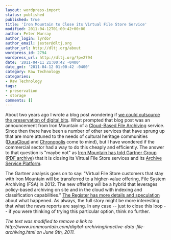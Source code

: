 ```yaml
---
layout: wordpress-import
status: published
published: true
title: 'Iron Mountain to Close its Virtual File Store Service'
modified: 2011-04-12T01:00:42+00:00
author: Peter Murray
author_login: lyrdor
author_email: jester@dltj.org
author_url: http://dltj.org/about
wordpress_id: 2794
wordpress_url: http://dltj.org/?p=2794
date: '2011-04-11 21:00:42 -0400'
date_gmt: '2011-04-12 01:00:42 -0400'
category: Raw Technology
categories:
- Raw Technology
tags:
- preservation
- storage
comments: []
---
```

<p>About two years ago I wrote a blog post wondering if <a href="/article/outsource-digital-bits/" title="Can We Outsource the Preservation of Digital Bits? | Disruptive Library Technology Jester">we could outsource the preservation of digital bits</a>.  What prompted that blog post was an announcement from Iron Mountain of a <a href="http://www.ironmountain.com/news/2009/impr02232009.asp" title="Iron Mountain Digital Introduces the Industry&rsquo;s First Enterprise Solution for Cloud-Based File Archiving">Cloud-Based File Archiving</a> service.  Since then there have been a number of other services that have sprung up that are more attuned to the needs of cultural heritage communities (<a href="http://duracloud.org/" title="DuraCloud | Duraspace">DuraCloud</a> and <a href="http://chronopolis.sdsc.edu/" title="Chronopolis -- Digital Preservation Program">Chronopolis</a> come to mind), but I have wondered if the commercial sector had a way to do this cheaply and efficiently.  The answer to that question is "maybe not" as <a href="http://www.gartner.com/DisplayDocument?id=1626215" title="Iron Mountain Becomes Third Provider to Exit Public Cloud Storage Market | Gartner Group Research">Iron Mountain has told Gartner Group</a> (<a href="/assets/images/2011/04/iron_mountain_becomes_third__211632.pdf" title="Iron Mountain Becomes Third Provider to Exit Public Cloud Storage Market [PDF]">PDF archive</a>) that it is closing its <span class="removed_link" title="http://www.ironmountain.com/digital-archiving/inactive-data-file-archiving.html">Virtual File Store</span> services and its <a href="http://www.ironmountain.com/storage/storage-as-a-service.html" title="Storage as a Service, STaaS Storage Outsourcing, Data Storage Solution | Iron Mountain">Archive Service Platform</a>.</p>
<p>The Gartner analysis goes on to say: "Virtual File Store customers that stay with Iron Mountain will be transferred to a higher-value offering, File System Archiving (FSA) in 2012. The new offering will be a hybrid that leverages policy-based archiving on site and in the cloud with indexing and classification capabilities."  <a href="http://www.theregister.co.uk/2011/04/11/iron_mountain_exits_public_storage_cloud/" title="Bruised Iron Mountain gives up on storage cloud | The Register">The Register has more details and speculation </a> about what happened.  As always, the full story might be more interesting that what the news reports are saying.  In any case -- just to close this loop -- if you were thinking of trying this particular option, think no further.</p>
<p style="padding:0;margin:0;font-style:italic;" class="removed_link">The text was modified to remove a link to http://www.ironmountain.com/digital-archiving/inactive-data-file-archiving.html on June 9th, 2011.</p>
